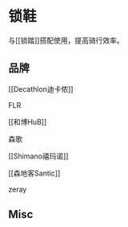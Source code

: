 # 锁鞋

与[[锁踏]]搭配使用，提高骑行效率。


## 品牌

[[Decathlon迪卡侬]]

FLR

[[和博HuB]]

森歌

[[Shimano禧玛诺]]

[[森地客Santic]]

zeray


## Misc




